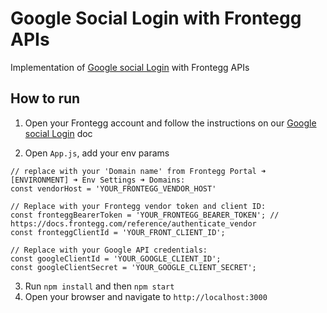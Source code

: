 # Google Social Login with Frontegg APIs
Implementation of [Google social Login](https://docs.frontegg.com/docs/google-login) with Frontegg APIs

## How to run

1. Open your Frontegg account and follow the instructions on our [Google social Login](https://docs.frontegg.com/docs/google-login) doc

2. Open `App.js`, add your env params

```
// replace with your 'Domain name' from Frontegg Portal ➜ [ENVIRONMENT] ➜ Env Settings ➜ Domains:
const vendorHost = 'YOUR_FRONTEGG_VENDOR_HOST'

// Replace with your Frontegg vendor token and client ID:
const fronteggBearerToken = 'YOUR_FRONTEGG_BEARER_TOKEN'; // https://docs.frontegg.com/reference/authenticate_vendor
const fronteggClientId = 'YOUR_FRONT_CLIENT_ID';

// Replace with your Google API credentials:
const googleClientId = 'YOUR_GOOGLE_CLIENT_ID';
const googleClientSecret = 'YOUR_GOOGLE_CLIENT_SECRET';
```

3. Run `npm install` and then `npm start`
4. Open your browser and navigate to `http://localhost:3000`
